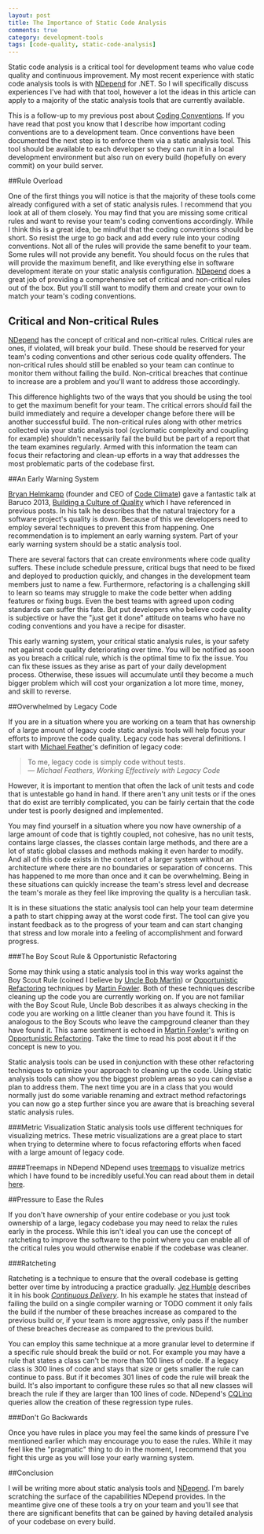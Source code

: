 ```yaml
---
layout: post
title: The Importance of Static Code Analysis
comments: true
category: development-tools
tags: [code-quality, static-code-analysis]
---
```


Static code analysis is a critical tool for development teams who value code quality and continuous improvement. My most recent experience with static code analysis tools is with [NDepend](http://www.ndepend.com/ "NDepend Home Page") for .NET. So I will specifically discuss experiences I've had with that tool, however a lot the ideas in this article can apply to a majority of the static analysis tools that are currently available.

<!--more-->
 
This is a follow-up to my previous post about [Coding Conventions](/2015/07/18/coding-conventions.html). If you have read that post you know that I describe how important coding conventions are to a development team.  Once conventions have been documented the next step is to enforce them via a static analysis tool. This tool should be available to each developer so they can run it in a local development environment but also run on every build (hopefully on every commit) on your build server. 

##Rule Overload

One of the first things you will notice is that the majority of these tools come already configured with a set of static analysis rules. I recommend that you look at all of them closely. You may find that you are missing some critical rules and want to revise your team's coding conventions accordingly. While I think this is a great idea, be mindful that the coding conventions should be short. So resist the urge to go back and add every rule into your coding conventions. Not all of the rules will provide the same benefit to your team. Some rules will not provide any benefit. You should focus on the rules that will provide the maximum benefit, and like everything else in software development iterate on your static analysis configuration. 
[NDepend](http://www.ndepend.com/ "NDepend Home Page") does a great job of providing a comprehensive set of critical and non-critical rules out of the box. But you'll still want to modify them and create your own to match your team's coding conventions.  

## Critical and Non-critical Rules

[NDepend](http://www.ndepend.com/ "NDepend Home Page") has the concept of critical and non-critical rules. Critical rules are ones, if violated, will break your build. These should be reserved for your team's coding conventions and other serious code quality offenders. The non-critical rules should still be enabled so your team can continue to monitor them without failing the build. Non-critical breaches that continue to increase are a problem and you'll want to address those accordingly.

This difference highlights two of the ways that you should be using the tool to get the maximum benefit for your team. The critical errors should fail the build immediately and require a developer change before there will be another successful build. The non-critical rules along with other metrics collected via your static analysis tool (cyclomatic complexity and coupling for example) shouldn't necessarily fail the build but be part of a report that the team examines regularly. Armed with this information the team can focus their refactoring and clean-up efforts in a way that addresses the most problematic parts of the codebase first.

##An Early Warning System

[Bryan Helmkamp](https://twitter.com/brynary "Bryan's twitter account") (founder and CEO of [Code Climate](https://codeclimate.com/)) gave a fantastic talk at Baruco 2013, [Building a Culture of Quality](https://www.youtube.com/watch?v=Jsi1YTkXwxA) which I have referenced in previous posts. In his talk he describes that the natural trajectory for a software project's quality is down. Because of this we developers need to employ several techniques to prevent this from happening. One recommendation is to implement an early warning system. Part of your early warning system should be a static analysis tool.

There are several factors that can create environments where code quality suffers. These include schedule pressure, critical bugs that need to be fixed and deployed to production quickly, and changes in the development team members just to name a few. Furthermore, refactoring is a challenging skill to learn so teams may struggle to make the code better when adding features or fixing bugs. Even the best teams with agreed upon coding standards can suffer this fate. But put developers who believe code quality is subjective or have the "just get it done" attitude on teams who have no coding conventions and you have a recipe for disaster. 

This early warning system, your critical static analysis rules, is your safety net against code quality deteriorating over time. You will be notified as soon as you breach a critical rule, which is the optimal time to fix the issue. You can fix these issues as they arise as part of your daily development process. Otherwise, these issues will accumulate until they become a much bigger problem which will cost your organization a lot more time, money, and skill to reverse. 

##Overwhelmed by Legacy Code

If you are in a situation where you are working on a team that has ownership of a large amount of legacy code static analysis tools will help focus your efforts to improve the code quality. Legacy code has several definitions. I start with [Michael Feather](https://michaelfeathers.silvrback.com/)'s definition of legacy code: 

> 
> To me, legacy code is simply code without tests.  
> &mdash; _Michael Feathers, Working Effectively with Legacy Code_  
>

However, it is important to mention that often the lack of unit tests and code that is untestable go hand in hand. If there aren't any unit tests or if the ones that do exist are terribly complicated, you can be fairly certain that the code under test is poorly designed and implemented. 

You may find yourself in a situation where you now have ownership of a large amount of code that is tightly coupled, not cohesive, has no unit tests, contains large classes, the classes contain large methods, and there are a lot of static global classes and methods making it even harder to modify. And all of this code exists in the context of a larger system without an architecture where there are no boundaries or separation of concerns. This has happened to me more than once and it can be overwhelming. Being in these situations can quickly increase the team's stress level and decrease the team's morale as they feel like improving the quality is a herculian task. 

It is in these situations the static analysis tool can help your team determine a path to start chipping away at the worst code first. The tool can give you instant feedback as to the progress of your team and can start changing that stress and low morale into a feeling of accomplishment and forward progress.

###The Boy Scout Rule & Opportunistic Refactoring

Some may think using a static analysis tool in this way works against the Boy Scout Rule (coined I believe by [Uncle Bob Martin](https://blog.8thlight.com/uncle-bob/archive.html)) or [Opportunistic Refactoring](http://martinfowler.com/bliki/OpportunisticRefactoring.html) techniques by [Martin Fowler](http://www.martinfowler.com/). Both of these techniques describe cleaning up the code you are currently working on. If you are not familiar with the Boy Scout Rule, Uncle Bob describes it as always checking in the code you are working on a little cleaner than you have found it. This is analogous to the Boy Scouts who leave the campground cleaner than they have found it. This same sentiment is echoed in [Martin Fowler](http://www.martinfowler.com/)'s writing on [Opportunistic Refactoring](http://martinfowler.com/bliki/OpportunisticRefactoring.html). Take the time to read his post about it if the concept is new to you.

Static analysis tools can be used in conjunction with these other refactoring techniques to optimize your approach to cleaning up the code. Using static analysis tools can show you the biggest problem areas so you can devise a plan to address them. The next time you are in a class that you would normally just do some variable renaming and extract method refactorings you can now go a step further since you are aware that is breaching several static analysis rules. 

###Metric Visualization
Static analysis tools use different techniques for visualizing metrics. These metric visualizations are a great place to start when trying to determine where to focus refactoring efforts when faced with a large amount of legacy code. 

####Treemaps in NDepend
NDepend uses [treemaps](http://www.ndepend.com/docs/treemap-visualization-of-code-metrics) to visualize metrics which I have found to be incredibly useful.You can read about them in detail [here](http://www.ndepend.com/docs/treemap-visualization-of-code-metrics).


##Pressure to Ease the Rules

If you don't have ownership of your entire codebase or you just took ownership of a large, legacy codebase you may need to relax the rules early in the process. While this isn't ideal you can use the concept of ratcheting to improve the software to the point where you can enable all of the critical rules you would otherwise enable if the codebase was cleaner.

###Ratcheting 

Ratcheting is a technique to ensure that the overall codebase is getting better over time by introducing a practice gradually. [Jez Humble](https://twitter.com/jezhumble "Jez's twitter account") describes it in his book _[Continuous Delivery](http://continuousdelivery.com/)_. In his example he states that instead of failing the build on a single compiler warning or TODO comment it only fails the build if the number of these breaches increase as compared to the previous build or, if your team is more aggressive, only pass if the number of these breaches decrease as compared to the previous build.

You can employ this same technique at a more granular level to determine if a specific rule should break the build or not. For example you may have a rule that states a class can't be more than 100 lines of code. If a legacy class is 300 lines of code and stays that size or gets smaller the rule can continue to pass. But if it becomes 301 lines of code the rule will break the build. It's also important to configure these rules so that all new classes will breach the rule if they are larger than 100 lines of code. NDepend's [CQLinq](http://www.ndepend.com/docs/cqlinq-syntaxrule) queries allow the creation of these regression type rules.

###Don't Go Backwards

Once you have rules in place you may feel the same kinds of pressure I've mentioned earlier which may encourage you to ease the rules. While it may feel like the "pragmatic" thing to do in the moment, I recommend that you fight this urge as you will lose your early warning system.

##Conclusion

I will be writing more about static analysis tools and [NDepend](http://www.ndepend.com/ "NDepend Home Page"). I'm barely scratching the surface of the capabilities NDepend provides. In the meantime give one of these tools a try on your team and you'll see that there are significant benefits that can be gained by having detailed analysis of your codebase on every build.

